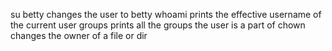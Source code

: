 su betty changes the user to betty
whoami prints the effective username of the current user
groups prints all the groups the user is a part of
chown changes the owner of a file or dir
